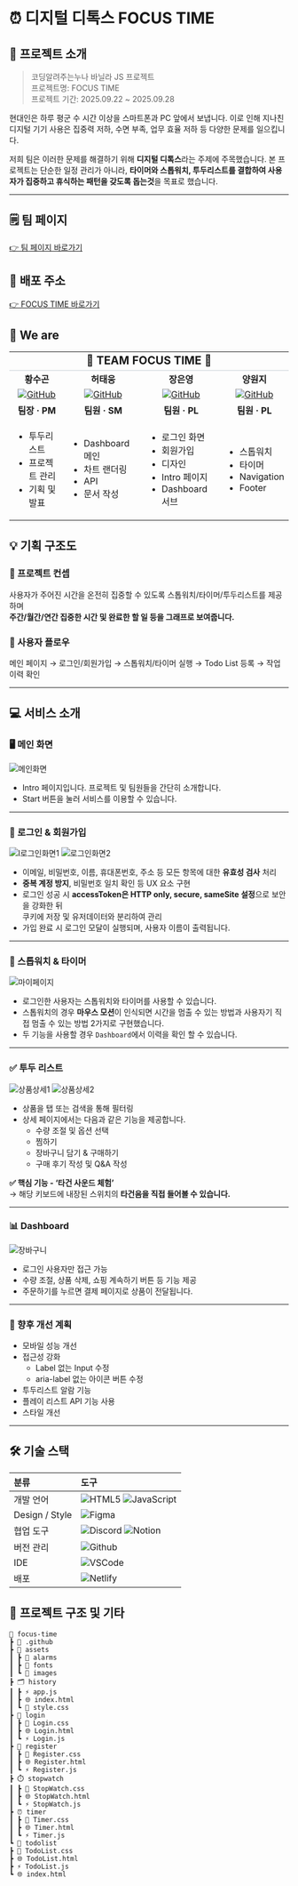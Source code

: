 # ⏰ 디지털 디톡스 FOCUS TIME

## 📍 프로젝트 소개

> 코딩알려주는누나 바닐라 JS 프로젝트<br>
> 프로젝트명: FOCUS TIME<br>
> 프로젝트 기간: 2025.09.22 ~ 2025.09.28

현대인은 하루 평군 수 시간 이상을 스마트폰과 PC 앞에서 보냅니다.
이로 인해 지나친 디지털 기기 사용은 집중력 저하, 수면 부족, 업무 효율 저하 등 다양한 문제를 일으킵니다.

저희 팀은 이러한 문제를 해결하기 위해 **디지털 디톡스**라는 주제에 주목했습니다.
본 프로젝트는 단순한 일정 관리가 아니라, **타이머와 스톱워치, 투두리스트를 결합하여 사용자가 집중하고 휴식하는 패턴을 갖도록 돕는것**을 목표로 했습니다.

---

## 🗒️ 팀 페이지

[👉 팀 페이지 바로가기](https://www.notion.so/3-2757ec0bf68b80d78139df58a923e3b9)

## 🔗 배포 주소

[👉 FOCUS TIME 바로가기](https://js-focustime.netlify.app/)

## 👥 We are

<table>
  <tr>
    <td colspan="4" align="center" style="background-color:  padding: 15px; font-weight: bold; font-size: 20px; border-bottom: 2px solid #e1e4e8;">
      🚀 TEAM FOCUS TIME 🚀
    </td>
  </tr>
  <tr>
    <td align="center"><strong>황수곤</strong></td>
    <td align="center"><strong>허태웅</strong></td>
    <td align="center"><strong>장은영</strong></td>
    <td align="center"><strong>양원지</strong></td>
  </tr>

  <tr>
    <td align="center">
      <a href="https://github.com/sugonhwang" target="_blank" rel="noopener noreferrer">
        <img src="https://img.shields.io/badge/GitHub-000000?style=for-the-badge&logo=github&logoColor=white" alt="GitHub" />
      </a>
    </td>
    <td align="center">
      <a href="https://github.com/heotaewoong" target="_blank" rel="noopener noreferrer">
        <img src="https://img.shields.io/badge/GitHub-000000?style=for-the-badge&logo=github&logoColor=white" alt="GitHub" />
      </a>
    </td>
    <td align="center">
      <a href="https://github.com/skysas" target="_blank" rel="noopener noreferrer">
        <img src="https://img.shields.io/badge/GitHub-000000?style=for-the-badge&logo=github&logoColor=white" alt="GitHub" />
      </a>
    </td>
    <td align="center">
      <a href="https://github.com/wonjiyang" target="_blank" rel="noopener noreferrer">
        <img src="https://img.shields.io/badge/GitHub-000000?style=for-the-badge&logo=github&logoColor=white" alt="GitHub" />
      </a>
    </td>
  </tr>
  <tr>
    <td align="center"><strong>팀장 · PM</strong></td>
    <td align="center"><strong>팀원 · SM</strong></td>
    <td align="center"><strong>팀원 · PL</strong></td>
    <td align="center"><strong>팀원 · PL</strong></td>
  </tr>
  <tr>
    <td>
      <ul>
        <li>투두리스트</li>
        <li>프로젝트 관리</li>
        <li>기획 및 발표</li>
      <ul>
    </td>
    <td>
      <ul>
          <li>Dashboard 메인</li>
        <li>차트 랜더링</li>
        <li>API</li>
        <li>문서 작성</li>
      <ul>
    </td>
    <td>
      <ul>
         <li>로그인 화면</li>
        <li>회원가입</li>
        <li>디자인</li>
        <li>Intro 페이지</li>
        <li>Dashboard 서브</li>
      <ul>
    </td>
    <td>
      <ul>
        <li>스톱워치</li>
        <li>타이머</li>
        <li>Navigation</li>
        <li>Footer</li>
      <ul>
    </td>
  </tr>
</table>

## 💡 기획 구조도

### 🎯 프로젝트 컨셉

사용자가 주어진 시간을 온전히 집중할 수 있도록 스톱워치/타이머/투두리스트를 제공하며<br>
**주간/월간/연간 집중한 시간 및 완료한 할 일 등을 그래프로 보여줍니다.**

### 🔀 사용자 플로우

메인 페이지 → 로그인/회원가입 → 스톱워치/타이머 실행 → Todo List 등록 → 작업 이력 확인

---

## 💻 서비스 소개

### 🖥 메인 화면

![메인화면](https://github.com/user-attachments/assets/c897b62a-b4c3-43f4-9d73-ae6b26fee9af)

- Intro 페이지입니다. 프로젝트 및 팀원들을 간단히 소개합니다.
- Start 버튼을 눌러 서비스를 이용할 수 있습니다.

---

### 🔐 로그인 & 회원가입

![I로그인화면1](https://github.com/user-attachments/assets/3e3acfec-fc6c-4d19-a233-0e1ab17d63d2)
![로그인화면2](https://github.com/user-attachments/assets/e11d5055-b40d-4b23-a12d-0f204e805a4d)

- 이메일, 비밀번호, 이름, 휴대폰번호, 주소 등 모든 항목에 대한 **유효성 검사** 처리
- **중복 계정 방지**, 비밀번호 일치 확인 등 UX 요소 구현
- 로그인 성공 시 **accessToken은 HTTP only, secure, sameSite 설정**으로 보안을 강화한 뒤<br> 쿠키에 저장 및 유저데이터와 분리하여 관리
- 가입 완료 시 로그인 모달이 실행되며, 사용자 이름이 출력됩니다.

---

### 👤 스톱워치 & 타이머

![마이페이지](https://github.com/user-attachments/assets/2d0b6745-0524-486a-ba35-8871d7418379)

- 로그인한 사용자는 스톱워치와 타이머를 사용할 수 있습니다.
- 스톱워치의 경우 **마우스 모션**이 인식되면 시간을 멈출 수 있는 방법과 사용자기 직접 멈출 수 있는 방법 2가지로 구현했습니다.
- 두 기능을 사용할 경우 `Dashboard`에서 이력을 확인 할 수 있습니다.

---

### ✅ 투두 리스트

![상품상세1](https://github.com/user-attachments/assets/a6aa3d54-37a9-43c1-ac46-b88f802c6701)
![상품상세2](https://github.com/user-attachments/assets/5852712f-54ed-4434-ac18-53c0acd7e62c)

- 상품을 탭 또는 검색을 통해 필터링
- 상세 페이지에서는 다음과 같은 기능을 제공합니다.
  - 수량 조절 및 옵션 선택
  - 찜하기
  - 장바구니 담기 & 구매하기
  - 구매 후기 작성 및 Q&A 작성

**✅ 핵심 기능 - ‘타건 사운드 체험’**  
→ 해당 키보드에 내장된 스위치의 **타건음을 직접 들어볼 수 있습니다.**

---

### 📊 Dashboard

![장바구니](https://github.com/user-attachments/assets/218298da-936e-4adf-a6fa-e0fc977e9703)

- 로그인 사용자만 접근 가능
- 수량 조절, 상품 삭제, 쇼핑 계속하기 버튼 등 기능 제공
- 주문하기를 누르면 결제 페이지로 상품이 전달됩니다.

---

### 📌 향후 개선 계획

- 모바일 성능 개선
- 접근성 강화
  - Label 없는 Input 수정
  - aria-label 없는 아이콘 버튼 수정
- 투두리스트 알람 기능
- 플레이 리스트 API 기능 사용
- 스타일 개선

---

## 🛠 기술 스택

|      <div align="left">분류</div>      | <div align="left">도구</div>                                                                                                                                                                                                           |
| :------------------------------------: | -------------------------------------------------------------------------------------------------------------------------------------------------------------------------------------------------------------------------------------- |
|   <div align="left">개발 언어</div>    | ![HTML5](https://img.shields.io/badge/html5-%23E34F26.svg?style=for-the-badge&logo=html5&logoColor=white) ![JavaScript](https://img.shields.io/badge/javascript-%23323330.svg?style=for-the-badge&logo=javascript&logoColor=%23F7DF1E) |
| <div align="left">Design / Style</div> | ![Figma](https://img.shields.io/badge/figma-F24E1E?style=for-the-badge&logo=figma&logoColor=white)                                                                                                                                     |
|   <div align="left">협업 도구</div>    | ![Discord](https://img.shields.io/badge/Discord-%235865F2?style=for-the-badge&logo=Discord&logoColor=white) ![Notion](https://img.shields.io/badge/Notion-%23000000?style=for-the-badge&logo=Notion&logoColor=white)                   |
|   <div align="left">버전 관리</div>    | ![Github](https://img.shields.io/badge/Github-%23181717?style=for-the-badge&logo=Github&logoColor=white)                                                                                                                               |
|      <div align="left">IDE</div>       | ![VSCode](https://img.shields.io/badge/VSCode-%232F80ED?style=for-the-badge&logoColor=white)                                                                                                                                           |
|      <div align="left">배포</div>      | ![Netlify](https://img.shields.io/badge/netlify-%23000000.svg?style=for-the-badge&logo=netlify&logoColor=#00C7B7)                                                                                                                      |

## 📂 프로젝트 구조 및 기타

```
📂 focus-time
┣ 📁 .github
┣ 📁 assets
┃ ┣ 📁 alarms
┃ ┣ 📁 fonts
┃ ┗ 📁 images
┣ 🗂️ history
┃ ┣ ⚡ app.js
┃ ┣ 🌐 index.html
┃ ┗ 🎨 style.css
┣ 🔑 login
┃ ┣ 🎨 Login.css
┃ ┣ 🌐 Login.html
┃ ┗ ⚡ Login.js
┣ 📝 register
┃ ┣ 🎨 Register.css
┃ ┣ 🌐 Register.html
┃ ┗ ⚡ Register.js
┣ ⏱️ stopwatch
┃ ┣ 🎨 StopWatch.css
┃ ┣ 🌐 StopWatch.html
┃ ┗ ⚡ StopWatch.js
┣ ⏰ timer
┃ ┣ 🎨 Timer.css
┃ ┣ 🌐 Timer.html
┃ ┗ ⚡ Timer.js
┗ 📒 todolist
┣ 🎨 TodoList.css
┣ 🌐 TodoList.html
┣ ⚡ TodoList.js
┗ 🌐 index.html
```
